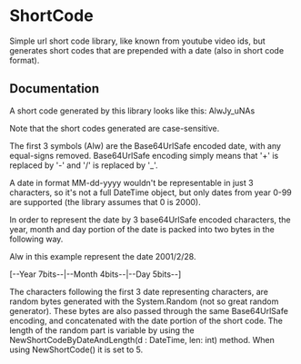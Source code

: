 ShortCode
=========

Simple url short code library, like known from youtube video ids, but generates short codes that are prepended with a date (also in short code format). 

## Documentation ##
A short code generated by this library looks like this: 
AlwJy_uNAs 

Note that the short codes generated are case-sensitive. 

The first 3 symbols (Alw) are the Base64UrlSafe encoded date, with any equal-signs removed. Base64UrlSafe encoding simply means that '+' is replaced by '-' and '/' is replaced by '_'. 

A date in format MM-dd-yyyy wouldn't be representable in just 3 characters, so it's not a full DateTime object, but only dates from year 0-99 are supported (the library assumes that 0 is 2000). 

In order to represent the date by 3 base64UrlSafe encoded characters, the year, month and day portion of the date is packed into two bytes in the following way. 

Alw in this example represent the date 2001/2/28.

[--Year 7bits--|--Month 4bits--|--Day 5bits--]

The characters following the first 3 date representing characters, are random bytes generated with the System.Random (not so great random generator). These bytes are also passed through the same Base64UrlSafe encoding, and concatenated with the date portion of the short code. 
The length of the random part is variable by using the  NewShortCodeByDateAndLength(d : DateTime, len: int) method. When using NewShortCode() it is set to 5.
